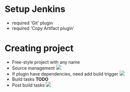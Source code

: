 # Setup Jenkins
 * required 'Git' plugin
 * required 'Copy Artifact plugin'

# Creating project
 * Free-style project with any name
 * Source management
   ![](http://klikr.org/ace234c46d9e61d8c4364431c5b0.png)
 * If plugin have dependencies, need add build trigger
   ![](http://klikr.org/6f1d0ad09224a8f6a1409b93d85b.png)
 * Build tasks **TODO**
 * Post build tasks
   ![](http://klikr.org/4d2fc1be1c886fa0a69a9f3cb66a.png)
